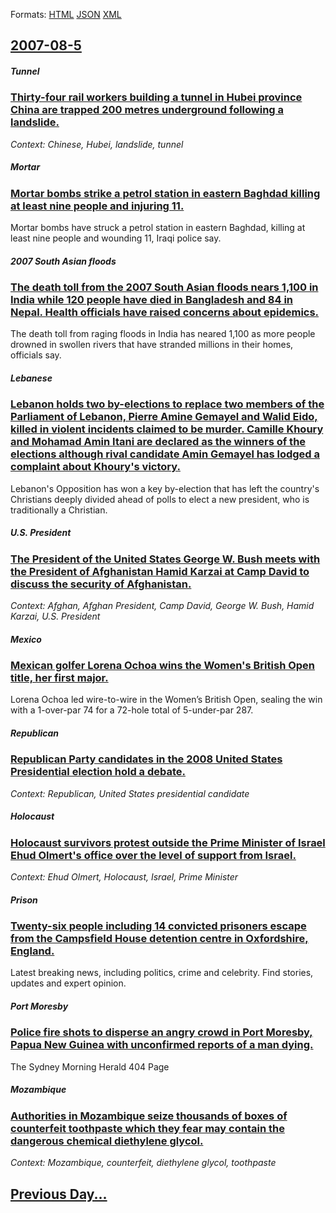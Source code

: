
Formats: [HTML](2007/08/5/index.html)  [JSON](2007/08/5/index.json)  [XML](2007/08/5/index.xml)  

## [2007-08-5](/news/2007/08/5/index.md)

##### Tunnel
### [ Thirty-four rail workers building a tunnel in Hubei province China are trapped 200 metres underground following a landslide. ](/news/2007/08/5/thirty-four-rail-workers-building-a-tunnel-in-hubei-province-china-are-trapped-200-metres-underground-following-a-landslide.md)
_Context: Chinese, Hubei, landslide, tunnel_

##### Mortar
### [ Mortar bombs strike a petrol station in eastern Baghdad killing at least nine people and injuring 11. ](/news/2007/08/5/mortar-bombs-strike-a-petrol-station-in-eastern-baghdad-killing-at-least-nine-people-and-injuring-11.md)
Mortar bombs have struck a petrol station in eastern Baghdad, killing at least nine people and wounding 11, Iraqi police say.

##### 2007 South Asian floods
### [ The death toll from the 2007 South Asian floods nears 1,100 in India while 120 people have died in Bangladesh and 84 in Nepal. Health officials have raised concerns about epidemics. ](/news/2007/08/5/the-death-toll-from-the-2007-south-asian-floods-nears-1-100-in-india-while-120-people-have-died-in-bangladesh-and-84-in-nepal-health-offic.md)
The death toll from raging floods in India has neared 1,100 as more people drowned in swollen rivers that have stranded millions in their homes, officials say.

##### Lebanese
### [ Lebanon holds two by-elections to replace two members of the Parliament of Lebanon, Pierre Amine Gemayel and Walid Eido, killed in violent incidents claimed to be murder. Camille Khoury and Mohamad Amin Itani are declared as the winners of the elections although rival candidate Amin Gemayel has lodged a complaint about Khoury's victory. ](/news/2007/08/5/lebanon-holds-two-by-elections-to-replace-two-members-of-the-parliament-of-lebanon-pierre-amine-gemayel-and-walid-eido-killed-in-violent.md)
Lebanon&#039;s Opposition has won a key by-election that has left the country&#039;s Christians deeply divided ahead of polls to elect a new president, who is traditionally a Christian.

##### U.S. President
### [ The President of the United States George W. Bush meets with the President of Afghanistan Hamid Karzai at Camp David to discuss the security of Afghanistan. ](/news/2007/08/5/the-president-of-the-united-states-george-w-bush-meets-with-the-president-of-afghanistan-hamid-karzai-at-camp-david-to-discuss-the-securit.md)
_Context: Afghan, Afghan President, Camp David, George W. Bush, Hamid Karzai, U.S. President_

##### Mexico
### [ Mexican golfer Lorena Ochoa wins the Women's British Open title, her first major. ](/news/2007/08/5/mexican-golfer-lorena-ochoa-wins-the-women-s-british-open-title-her-first-major.md)
Lorena Ochoa led wire-to-wire in the Women’s British Open, sealing the win with a 1-over-par 74 for a 72-hole total of 5-under-par 287.

##### Republican
### [ Republican Party candidates in the 2008 United States Presidential election hold a debate. ](/news/2007/08/5/republican-party-candidates-in-the-2008-united-states-presidential-election-hold-a-debate.md)
_Context: Republican, United States presidential candidate_

##### Holocaust
### [ Holocaust survivors protest outside the Prime Minister of Israel Ehud Olmert's office over the level of support from Israel. ](/news/2007/08/5/holocaust-survivors-protest-outside-the-prime-minister-of-israel-ehud-olmert-s-office-over-the-level-of-support-from-israel.md)
_Context: Ehud Olmert, Holocaust, Israel, Prime Minister_

##### Prison
### [ Twenty-six people including 14 convicted prisoners escape from the Campsfield House detention centre in Oxfordshire, England. ](/news/2007/08/5/twenty-six-people-including-14-convicted-prisoners-escape-from-the-campsfield-house-detention-centre-in-oxfordshire-england.md)
Latest breaking news, including politics, crime and celebrity. Find stories, updates and expert opinion.

##### Port Moresby
### [ Police fire shots to disperse an angry crowd in Port Moresby, Papua New Guinea with unconfirmed reports of a man dying. ](/news/2007/08/5/police-fire-shots-to-disperse-an-angry-crowd-in-port-moresby-papua-new-guinea-with-unconfirmed-reports-of-a-man-dying.md)
The Sydney Morning Herald 404 Page

##### Mozambique
### [ Authorities in Mozambique seize thousands of boxes of counterfeit toothpaste which they fear may contain the dangerous chemical diethylene glycol. ](/news/2007/08/5/authorities-in-mozambique-seize-thousands-of-boxes-of-counterfeit-toothpaste-which-they-fear-may-contain-the-dangerous-chemical-diethylene.md)
_Context: Mozambique, counterfeit, diethylene glycol, toothpaste_

## [Previous Day...](/news/2007/08/4/index.md)

